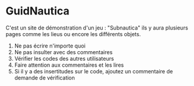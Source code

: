 # GuidNautica
C'est un site de démonstration d'un jeu : "Subnautica" ils y aura plusieurs pages comme les lieus ou encore les différents objets.

1. Ne pas écrire n'importe quoi
2. Ne pas insulter avec des commentaires
3. Vérifier les codes des autres utilisateurs
4. Faire attention aux commentaires et les lires
5. Si il y a des insertitudes sur le code, ajoutez un commentaire de demande de vérification
